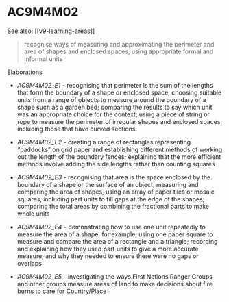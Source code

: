 
# AC9M4M02 

See also: [[v9-learning-areas]]

> recognise ways of measuring and approximating the perimeter and area of shapes and enclosed spaces, using appropriate formal and informal units

Elaborations


- _AC9M4M02_E1_ - recognising that perimeter is the sum of the lengths that form the boundary of a shape or enclosed space; choosing suitable units from a range of objects to measure around the boundary of a shape such as a garden bed; comparing the results to say which unit was an appropriate choice for the context; using a piece of string or rope to measure the perimeter of irregular shapes and enclosed spaces, including those that have curved sections

- _AC9M4M02_E2_ - creating a range of rectangles representing “paddocks” on grid paper and establishing different methods of working out the length of the boundary fences; explaining that the more efficient methods involve adding the side lengths rather than counting squares

- _AC9M4M02_E3_ - recognising that area is the space enclosed by the boundary of a shape or the surface of an object; measuring and comparing the area of shapes, using an array of paper tiles or mosaic squares, including part units to fill gaps at the edge of the shapes; comparing the total areas by combining the fractional parts to make whole units

- _AC9M4M02_E4_ - demonstrating how to use one unit repeatedly to measure the area of a shape; for example, using one paper square to measure and compare the area of a rectangle and a triangle; recording and explaining how they used part units to give a more accurate measure, and why they needed to ensure there were no gaps or overlaps

- _AC9M4M02_E5_ - investigating the ways First Nations Ranger Groups and other groups measure areas of land to make decisions about fire burns to care for Country/Place
